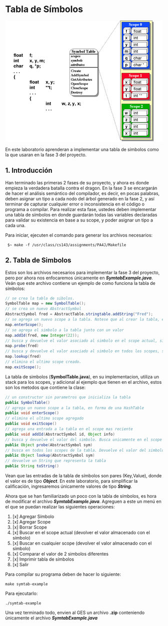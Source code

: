 # Tabla de Símbolos

<p align="center">
  <img src="/img/st.gif" alt="Symbol Table"/>
</p>


En este laboratorio aprenderan a implementar una tabla de simbolos como la que usaran en la fase 3 del proyecto.


## 1. Introducción

Han terminado las primeras 2 fases de su proyecto, y ahora es donde empieza la verdadera batalla contra el dragon. En la fase 3 se encargarán de hacer el análisis semántico del compilador, es decir, en pocas palabras, deben asignar un tipo a cada nodo del árbol generado en la fase 2, y así terminar de capturar cualquier error o inconsistencia en el código o programa a compilar. Para realizar esta fase, ustedes deben implementar una tabla de símbolos en donde guardarán todas las variables declaradas para validar su existencia en base a su scope, y poder asignar un tipo a cada una.

Para iniciar, ejecuten el comando para generar los archivos necesarios:

```shell
 $~ make -f /usr/class/cs143/assignments/PA4J/Makefile
```

## 2. Tabla de Simbolos

Estos son los archivos necesarios para implementar la fase 3 del proyecto, pero por ahora nos enfocaremos únicamente en ***SymtabExample.java***. Veán que este archivo contiene un ejemplo de como funciona la tabla de símbolos:

```java
// se crea la tabla de sibolos.
SymbolTable map = new SymbolTable();
// se crea un nuevo AbstractSymbol
AbstractSymbol fred = AbstractTable.stringtable.addString("Fred");
// se agrega un nuevo scope a la tabla. Notese que al crear la tabla, esta no contiene ningun scope
map.enterScope();
// se agrega el simbolo a la tabla junto con un valor
map.addId(fred, new Integer(22));
// busca y devuelve el valor asociado al simbolo en el scope actual, si no lo encuentra, devuelve null
map.probe(fred)
// busca y devuelve el valor asociado al simbolo en todos los scopes, si no lo encuentra, devuelve null
map.lookup(fred)
// elimina el ultimo scope creado.  
map.exitScope();
```

La tabla de simbolos (**SymbolTable.java**), en su implementacion, utiliza un stack para los scopes, y adicional al ejemplo que tienen en el archivo,
estos son los metodos que contiene la clase:

```java
// un constructor sin parametros que inicializa la tabla
public SymbolTable()
// agrega un nuevo scope a la tabla, en forma de una HashTable
public void enterScope()
// elimina el ultimo scope agregado
public void exitScope()
// agrega una entrada a la tabla en el scope mas reciente
public void addId(AbstractSymbol id, Object info)
// busca y devuelve el valor del simbolo. Busca unicamente en el scope mas reciente
public Object probe(AbstractSymbol sym)
// busca en todos los scopes de la tabla. Devuelve el valor del simbolo mas reciente que encontro
public Object lookup(AbstractSymbol sym)
// devuelve un String que representa la tabla
public String toString()
```

Vean que las entradas de la tabla de símbolos son pares (Key,Value), donde el valor es de tipo ***Object***. En este laboratorio, para simplificar la calificación, ingresaremos únicamente valores de tipo ***String***.

Ahora que se han familiarizado un poco con la tabla de símbolos, es hora de modificar el archivo ***SymtabExample.java***. Agreguen a este un menú en el que se puedan realizar las siguientes operaciones:

1. [x] Agregar Símbolo
2. [x] Agregar Scope
3. [x] Borrar Scope
4. [x] Buscar en el scope actual (devolver el valor almacenado con el símbolo)
5. [x] Buscar en cualquier scope (devolver el valor almacenado con el símbolo)
6. [x] Comparar el valor de 2 simbolos diferentes
7. [x] Imprimir tabla de símbolos
8. [x] Salir

Para compilar su programa deben de hacer lo siguiente:

```shell
make symtab-example
```

Para ejecutarlo:

```shell
./symtab-example
```

Una vez terminado todo, envien al GES un archivo **.zip** conteniendo únicamente el archivo ***SymtabExample.java***
